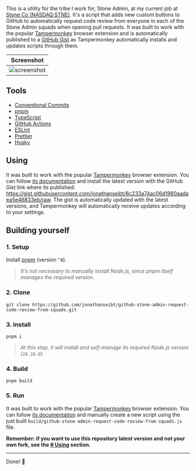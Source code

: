 This is a utility for the tribe I work for, Stone Admin, at my current job at [Stone Co (NASDAQ:STNE)](https://www.stone.co/). It's a script that adds new custom buttons to GitHub to automatically
request code review from everyone in each of the Stone Admin squads when opening pull requests. It was built to work with the popular [Tampermonkey](https://www.tampermonkey.net/) browser extension
and is automatically published to a [GitHub Gist](https://gist.githubusercontent.com/jonathanseibt/8c233a74ac06d1980aadaea5e46833eb/raw) as Tampermonkey automatically installs and updates scripts
through them.

| Screenshot                                                                                                                                              |
| ------------------------------------------------------------------------------------------------------------------------------------------------------- |
| ![screenshot](https://github.com/jonathanseibt/github-stone-admin-request-code-review-from-squads/assets/56838120/4d493c78-055e-4380-82ec-ad12255fd3cb) |

## Tools

- [Conventional Commits](https://www.conventionalcommits.org/)
- [pnpm](https://pnpm.io/)
- [TypeScript](https://www.typescriptlang.org/)
- [GitHub Actions](https://github.com/features/actions/)
- [ESLint](https://eslint.org/)
- [Prettier](https://prettier.io/)
- [Husky](https://typicode.github.io/husky/)

## Using

It was built to work with the popular [Tampermonkey](https://www.tampermonkey.net/) browser extension. You can follow [its documentation](https://www.tampermonkey.net/faq.php?locale=en#Q102) and
install the latest version with the GitHub Gist link where its published: https://gist.githubusercontent.com/jonathanseibt/8c233a74ac06d1980aadaea5e46833eb/raw. The gist is automatically updated with
the latest versions, and Tampermonkey will automatically receive updates according to your settings.

## Building yourself

### 1. Setup

Install [pnpm](https://pnpm.io/) (version `^8`).

> _It's not necessary to manually install Node.js, since pnpm itself manages the required version._

### 2. Clone

`git clone https://github.com/jonathanseibt/github-stone-admin-request-code-review-from-squads.git`

### 3. Install

`pnpm i`

> _At this step, it will install and self-manage its required Node.js version (`18.16.0`)._

### 4. Build

`pnpm build`

### 5. Run

It was built to work with the popular [Tampermonkey](https://www.tampermonkey.net/) browser extension. You can follow [its documentation](https://www.tampermonkey.net/faq.php?locale=en#Q102) and
manually create a new script using the just built `build/github-stone-admin-request-code-review-from-squads.js` file.

**Remember: if you want to use this repository latest version and not your own fork, see the [# Using](#using) section.**

<hr />

Done! 👏
